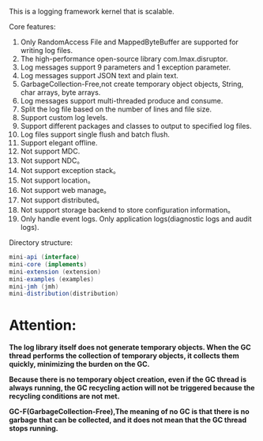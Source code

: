 This is a logging framework kernel that is scalable.

Core features:

1. Only RandomAccess File and MappedByteBuffer are supported for writing log files.
2. The high-performance open-source library com.lmax.disruptor.
3. Log messages support 9 parameters and 1 exception parameter.
4. Log messages support JSON text and plain text.
5. GarbageCollection-Free,not create temporary object objects, String, char arrays, byte arrays.
6. Log messages support multi-threaded produce and consume.
7. Split the log file based on the number of lines and file size.
8. Support custom log levels.
9. Support different packages and classes to output to specified log files.
10. Log files support single flush and batch flush.
11. Support elegant offline.
12. Not support MDC.
13. Not support NDC。
14. Not support exception stack。
15. Not support location。
16. Not support web manage。
17. Not support distributed。
18. Not support storage backend to store configuration information。
19. Only handle event logs. Only application logs(diagnostic logs and audit logs).

Directory structure:

```java
mini-api (interface)
mini-core (implements)
mini-extension (extension)
mini-examples (examples)
mini-jmh (jmh)
mini-distribution(distribution)
```

# **Attention:**

**The log library itself does not generate temporary objects. When the GC thread performs the collection of temporary objects, it collects them quickly, minimizing the burden on the GC.**

**Because there is no temporary object creation, even if the GC thread is always running, the GC recycling action will not be triggered because the recycling conditions are not met.**

**GC-F(GarbageCollection-Free),The meaning of no GC is that there is no garbage that can be collected, and it does not mean that the GC thread stops running.**
